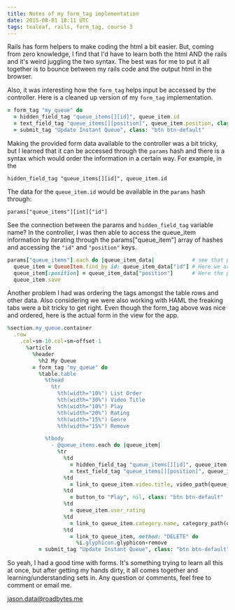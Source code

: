 ```yaml
---
title: Notes of my form_tag implementation
date: 2015-08-01 18:11 UTC
tags: tealeaf, rails, form_tag, course 3
---
```


Rails has form helpers to make coding the html a bit easier.  But, coming from zero knowledge, I find that I'd have to learn both the html AND the rails and it's weird juggling the two syntax.  The best was for me to put it all together is to bounce between my rails code and the output html in the browser.

Also, it was interesting how the `form_tag` helps input be accessed by the controller.  Here is a cleaned up version of my `form_tag` implementation.

~~~ ruby
= form_tag "my_queue" do
  = hidden_field_tag "queue_items[][id]", queue_item.id
  = text_field_tag "queue_items[][position]", queue_item.position, class: "form-control"
  = submit_tag "Update Instant Queue", class: "btn btn-default"
~~~

Making the provided form data available to the controller was a bit tricky, but I learned that it can be accessed through the `params` hash and there is a syntax which would order the information in a certain way.  For example, in the

`hidden_field_tag "queue_items[][id]", queue_item.id`

The data for the `queue_item.id` would be available in the `params` hash through:

`params["queue_items"][int]["id"]`

See the connection between the params and `hidden_field_tag` variable name?  In the controller, I was then able to access the queue_item information by iterating through the params["queue_item"] array of hashes and accessing the `"id"` and `"position"` keys.

~~~ ruby
params["queue_items"].each do |queue_item_data|            # see that params is storing form data as an array in this case
  queue_item = QueueItem.find_by id: queue_item_data["id"] # Here we are using ["id"] to find each queue_item from the params
  queue_item[:position] = queue_item_data["position"]      # Here the position is accessed from the form data
  queue_item.save
~~~

Another problem I had was ordering the tags amongst the table rows and other data.  Also considering we were also working with HAML the freaking tabs were a bit tricky to get right.  Even though the form_tag above was nice and ordered, here is the actual form in the view for the app.

~~~ ruby
%section.my_queue.container
  .row
    .col-sm-10.col-sm-offset-1
      %article
        %header
          %h2 My Queue
        = form_tag "my_queue" do
          %table.table
            %thead
              %tr
                %th(width="10%") List Order
                %th(width="30%") Video Title
                %th(width="10%") Play
                %th(width="20%") Rating
                %th(width="15%") Genre
                %th(width="15%") Remove

            %tbody
              - @queue_items.each do |queue_item|
                %tr
                  %td
                    = hidden_field_tag "queue_items[][id]", queue_item.id
                    = text_field_tag "queue_items[][position]", queue_item.position, class: "form-control"
                  %td
                    = link_to queue_item.video.title, video_path(queue_item.video)
                  %td
                    = button_to "Play", nil, class: "btn btn-default"
                  %td
                    = queue_item.user_rating
                  %td
                    = link_to queue_item.category.name, category_path(queue_item.category)
                  %td
                    = link_to queue_item, method: "DELETE" do
                      %i.glyphicon.glyphicon-remove
          = submit_tag "Update Instant Queue", class: "btn btn-default"
~~~

So yeah, I had a good time with forms.  It's something trying to learn all this at once, but after getting my hands dirty, it all comes together and learning/understanding sets in.  Any question or comments, feel free to comment or email me.

jason.data@roadbytes.me
